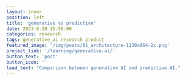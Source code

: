 ```yaml
---
layout: inner
position: left
title: 'generative vs predictive'
date: 2023-6-20 15:56:00
categories: research
tags: generative_ai research product
featured_image: '/img/posts/01_architecture-1130x864-2x.png'
project_link: '/learning/generative-ai/'
button_text: 'post'
button_icon: ''
lead_text: "Comparison between generative AI and predictive AI."
---
```


